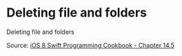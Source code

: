 # Deleting file and folders
Deleting file and folders

Source: [iOS 8 Swift Programming Cookbook - Chapter 14.5](http://goo.gl/pvRtI8)

